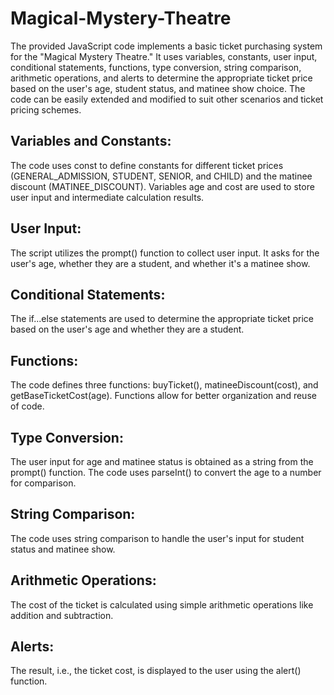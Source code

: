 # Magical-Mystery-Theatre
The provided JavaScript code implements a basic ticket purchasing system for the "Magical Mystery Theatre." It uses variables, constants, user input, conditional statements, functions, type conversion, string comparison, arithmetic operations, and alerts to determine the appropriate ticket price based on the user's age, student status, and matinee show choice. The code can be easily extended and modified to suit other scenarios and ticket pricing schemes.

## Variables and Constants:
The code uses const to define constants for different ticket prices (GENERAL_ADMISSION, STUDENT, SENIOR, and CHILD) and the matinee discount (MATINEE_DISCOUNT). Variables age and cost are used to store user input and intermediate calculation results.

## User Input:
The script utilizes the prompt() function to collect user input. It asks for the user's age, whether they are a student, and whether it's a matinee show.

## Conditional Statements:
The if...else statements are used to determine the appropriate ticket price based on the user's age and whether they are a student.

## Functions:
The code defines three functions: buyTicket(), matineeDiscount(cost), and getBaseTicketCost(age). Functions allow for better organization and reuse of code.

## Type Conversion:
The user input for age and matinee status is obtained as a string from the prompt() function. The code uses parseInt() to convert the age to a number for comparison.

## String Comparison:
The code uses string comparison to handle the user's input for student status and matinee show.

## Arithmetic Operations: 
The cost of the ticket is calculated using simple arithmetic operations like addition and subtraction.

## Alerts:
The result, i.e., the ticket cost, is displayed to the user using the alert() function.

